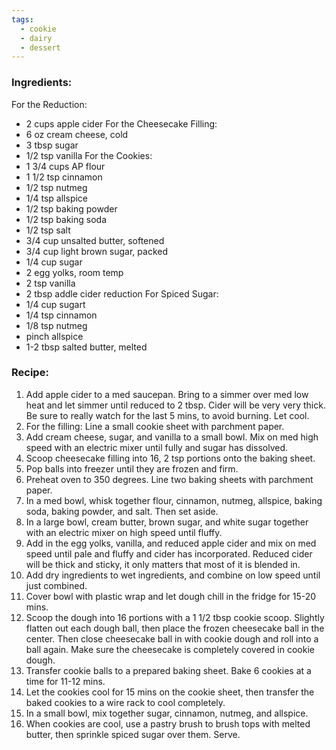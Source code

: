 ```yaml
---
tags:
  - cookie
  - dairy
  - dessert
---
```

### Ingredients:
For the Reduction:
- 2 cups apple cider
For the Cheesecake Filling:
- 6 oz cream cheese, cold
- 3 tbsp sugar
- 1/2 tsp vanilla
For the Cookies: 
- 1 3/4 cups AP flour
- 1 1/2 tsp cinnamon
- 1/2 tsp nutmeg
- 1/4 tsp allspice
- 1/2 tsp baking powder
- 1/2 tsp baking soda
- 1/2 tsp salt
- 3/4 cup unsalted butter, softened
- 3/4 cup light brown sugar, packed
- 1/4 cup sugar
- 2 egg yolks, room temp
- 2 tsp vanilla
- 2 tbsp addle cider reduction
For Spiced Sugar: 
- 1/4 cup sugart
- 1/4 tsp cinnamon
- 1/8 tsp nutmeg
- pinch allspice
- 1-2 tbsp salted butter, melted

### Recipe:
1. Add apple cider to a med saucepan. Bring to a simmer over med low heat and let simmer until reduced to 2 tbsp. Cider will be very very thick. Be sure to really watch for the last 5 mins, to avoid burning. Let cool. 
2. For the filling: Line a small cookie sheet with parchment paper. 
3. Add cream cheese, sugar, and vanilla to a small bowl. Mix on med high speed with an electric mixer until fully and sugar has dissolved. 
4. Scoop cheesecake filling into 16, 2 tsp portions onto the baking sheet.
5. Pop balls into freezer until they are frozen and firm. 
6. Preheat oven to 350 degrees. Line two baking sheets with parchment paper. 
7. In a med bowl, whisk together flour, cinnamon, nutmeg, allspice, baking soda, baking powder, and salt. Then set aside.
8. In a large bowl, cream butter, brown sugar, and white sugar together with an electric mixer on high speed until fluffy.
9. Add in the egg yolks, vanilla, and reduced apple cider and mix on med speed until pale and fluffy and cider has incorporated. Reduced cider will be thick and sticky, it only matters that most of it is blended in. 
10. Add dry ingredients to wet ingredients, and combine on low speed until just combined. 
11. Cover bowl with plastic wrap and let dough chill in the fridge for 15-20 mins. 
12. Scoop the dough into 16 portions with a 1 1/2 tbsp cookie scoop. Slightly flatten out each dough ball, then place the frozen cheesecake ball in the center. Then close cheesecake ball in with cookie dough and roll into a ball again. Make sure the cheesecake is completely covered in cookie dough. 
13. Transfer cookie balls to a prepared baking sheet. Bake 6 cookies at a time for 11-12 mins. 
14. Let the cookies cool for 15 mins on the cookie sheet, then transfer the baked cookies to a wire rack to cool completely. 
15. In a small bowl, mix together sugar, cinnamon, nutmeg, and allspice. 
16. When cookies are cool, use a pastry brush to brush tops with melted butter, then sprinkle spiced sugar over them. Serve. 